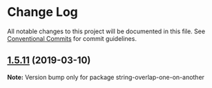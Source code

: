 # Change Log

All notable changes to this project will be documented in this file.
See [Conventional Commits](https://conventionalcommits.org) for commit guidelines.

## [1.5.11](https://gitlab.com/codsen/codsen/compare/string-overlap-one-on-another@1.5.10...string-overlap-one-on-another@1.5.11) (2019-03-10)

**Note:** Version bump only for package string-overlap-one-on-another
